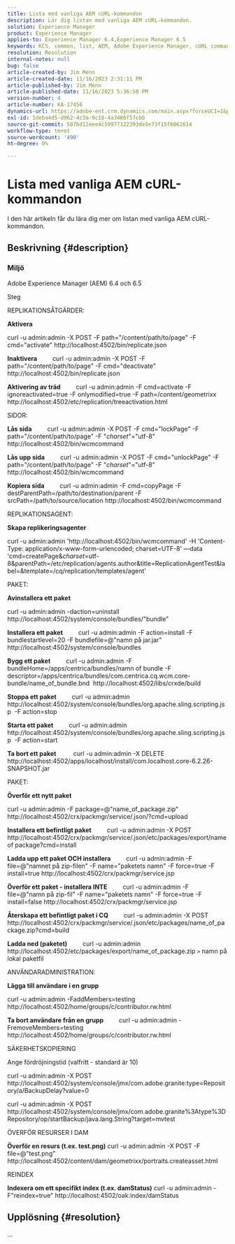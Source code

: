 ```yaml
---
title: Lista med vanliga AEM cURL-kommandon
description: Lär dig listan med vanliga AEM cURL-kommandon.
solution: Experience Manager
product: Experience Manager
applies-to: Experience Manager 6.4,Experience Manager 6.5
keywords: KCS, common, list, AEM, Adobe Experience Manager, cURL commands, FAQ, 6.4, 6.5
resolution: Resolution
internal-notes: null
bug: false
article-created-by: Jim Menn
article-created-date: 11/16/2023 2:31:11 PM
article-published-by: Jim Menn
article-published-date: 11/16/2023 5:36:58 PM
version-number: 4
article-number: KA-17456
dynamics-url: https://adobe-ent.crm.dynamics.com/main.aspx?forceUCI=1&pagetype=entityrecord&etn=knowledgearticle&id=588ebac7-8c84-ee11-8179-6045bd006268
exl-id: 1deba4d5-d962-4c3a-9c18-4a3486f57cbb
source-git-commit: 587bd12eee4c59977122393de5e73f15f6062614
workflow-type: tm+mt
source-wordcount: '490'
ht-degree: 0%

---
```


# Lista med vanliga AEM cURL-kommandon


I den här artikeln får du lära dig mer om listan med vanliga AEM cURL-kommandon.

## Beskrivning {#description}


### <b>Miljö</b>

Adobe Experience Manager (AEM) 6.4 och 6.5

Steg

REPLIKATIONSÅTGÄRDER:

<b>Aktivera</b>

curl -u admin:admin -X POST -F path=&quot;/content/path/to/page&quot; -F cmd=&quot;activate&quot; http://localhost:4502/bin/replicate.json

<b>Inaktivera</b>
        curl -u admin:admin -X POST -F path=&quot;/content/path/to/page&quot; -F cmd=&quot;deactivate&quot; http://localhost:4502/bin/replicate.json

<b>Aktivering av träd</b>
        curl -u admin:admin -F cmd=activate -F ignoreactivated=true -F onlymodified=true -F path=/content/geometrixx http://localhost:4502/etc/replication/treeactivation.html

SIDOR:

<b>Lås sida</b>
        curl -u admin:admin -X POST -F cmd=&quot;lockPage&quot; -F path=&quot;/content/path/to/page&quot; -F &quot;_charset_&quot;=&quot;utf-8&quot; http://localhost:4502/bin/wcmcommand

<b>Lås upp sida</b>
        curl -u admin:admin -X POST -F cmd=&quot;unlockPage&quot; -F path=&quot;/content/path/to/page&quot; -F &quot;_charset_&quot;=&quot;utf-8&quot; http://localhost:4502/bin/wcmcommand

<b>Kopiera sida</b>
        curl -u admin:admin -F cmd=copyPage -F destParentPath=/path/to/destination/parent -F srcPath=/path/to/source/location http://localhost:4502/bin/wcmcommand

REPLIKATIONSAGENT:

<b>Skapa replikeringsagenter</b>

curl -u admin:admin &#39;http://localhost:4502/bin/wcmcommand&#39; -H &#39;Content-Type: application/x-www-form-urlencoded; charset=UTF-8&#39; —data &#39;cmd=createPage&amp;_charset_=utf-8&amp;parentPath=/etc/replication/agents.author&amp;title=ReplicationAgentTest&amp;label=&amp;template=/cq/replication/templates/agent&#39;

PAKET:

<b>Avinstallera ett paket</b>

curl -u admin:admin -daction=uninstall http://localhost:4502/system/console/bundles/&quot;bundle&quot;

<b>Installera ett paket</b>
        curl -u admin:admin -F action=install -F bundlestartlevel=20 -F bundlefile=@&quot;namn på jar.jar&quot; http://localhost:4502/system/console/bundles

<b>Bygg ett paket</b>
        curl -u admin:admin -F bundleHome=/apps/centrica/bundles/namn of bundle -F descriptor=/apps/centrica/bundles/com.centrica.cq.wcm.core-bundle/name_of_bundle.bnd  http://localhost:4502/libs/crxde/build

<b>Stoppa ett paket</b>
        curl -u admin:admin http://localhost:4502/system/console/bundles/org.apache.sling.scripting.jsp  -F action=stop

<b>Starta ett paket</b>
        curl -u admin:admin http://localhost:4502/system/console/bundles/org.apache.sling.scripting.jsp  -F action=start

<b>Ta bort ett paket</b>
         curl -u admin:admin -X DELETE http://localhost:4502/apps/localhost/install/com.localhost.core-6.2.26-SNAPSHOT.jar

PAKET:

<b>Överför ett nytt paket</b>

curl -u admin:admin -F package=@&quot;name_of_package.zip&quot; http://localhost:4502/crx/packmgr/service/.json/?cmd=upload

<b>Installera ett befintligt paket</b>
        curl -u admin:admin -X POST http://localhost:4502/crx/packmgr/service/.json/etc/packages/export/name of package?cmd=install

<b>Ladda upp ett paket OCH installera</b>
        curl -u admin:admin -F file=@&quot;namnet på zip-filen&quot; -F name=&quot;paketets namn&quot; -F force=true -F install=true http://localhost:4502/crx/packmgr/service.jsp

<b>Överför ett paket - installera INTE</b>
        curl -u admin:admin -F file=@&quot;namn på zip-fil&quot; -F name=&quot;paketets namn&quot; -F force=true -F install=false http://localhost:4502/crx/packmgr/service.jsp

<b>Återskapa ett befintligt paket i CQ</b>
        curl -u admin:admin -X POST http://localhost:4502/crx/packmgr/service/.json/etc/packages/name_of_package.zip?cmd=build

<b>Ladda ned (paketet)</b>
        curl -u admin:admin http://localhost:4502/etc/packages/export/name_of_package.zip `>`  namn på lokal paketfil

ANVÄNDARADMINISTRATION:

<b>Lägga till användare i en grupp</b>

curl -u admin:admin -FaddMembers=testing http://localhost:4502/home/groups/c/contributor.rw.html

<b>Ta bort användare från en grupp</b>
        curl -u admin:admin -FremoveMembers=testing http://localhost:4502/home/groups/c/contributor.rw.html

SÄKERHETSKOPIERING

Ange fördröjningstid (valfritt - standard är 10)

curl -u admin:admin -X POST http://localhost:4502/system/console/jmx/com.adobe.granite:type=Repository/a/BackupDelay?value=0

curl -u admin:admin -X POST http://localhost:4502/system/console/jmx/com.adobe.granite%3Atype%3DRepository/op/startBackup/java.lang.String?target=mvtest

ÖVERFÖR RESURSER I DAM

<b>Överför en resurs (t.ex. test.png)</b>
curl -u admin:admin -X POST -F file=@&quot;test.png&quot; http://localhost:4502/content/dam/geometrixx/portraits.createasset.html

REINDEX

<b>Indexera om ett specifikt index (t.ex. damStatus)</b>
curl -u admin:admin -F&quot;reindex=true&quot; http://localhost:4502/oak:index/damStatus


## Upplösning {#resolution}


...
